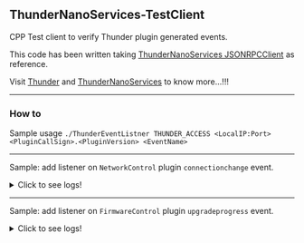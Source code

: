 ## ThunderNanoServices-TestClient  

CPP Test client to verify Thunder plugin generated events.  

This code has been written taking [ThunderNanoServices JSONRPCClient](https://github.com/rdkcentral/ThunderNanoServices/tree/master/examples/JSONRPCClient) as reference.

Visit [Thunder](https://github.com/rdkcentral/Thunder) and [ThunderNanoServices](https://github.com/rdkcentral/ThunderNanoServices) to know more...!!!

---  

### How to  

Sample usage `./ThunderEventListner THUNDER_ACCESS <LocalIP:Port> <PluginCallSign>.<PluginVersion> <EventName>`  

---

Sample: add listener on `NetworkControl` plugin `connectionchange` event.  

<details>
  <summary>Click to see logs!</summary>  
  
  > root@device:# ./ThunderEventListner THUNDER_ACCESS 127.0.0.1:80 NetworkControl connectionchange  
  > SetEnvironment is using :THUNDER_ACCESS  
  > Connect to server using :127.0.0.1:80  
  > Plugin callsign is :NetworkControl  
  > Plugin event listening to is :connectionchange  
  >      L1 [8014]: "Message: {"id":1,"method":"NetworkControl.register","params":{ "event": "connectionchange", "id": ""}} send"  
  > [2020-05-26 15:20:16.823] Subscribed to event connectionchange with onEventHandler callback  
  > Waiting for event...  
  > Press '0' to exit.  
  > [  130.513994@2] eth0: Link is Down  
  > [WPEFW-JSONRPCEvt][2020-05-26 15:20:26.232] : "{\"name\":\"eth0\",\"address\":\"\",\"status\":\"updated\"}"  
  > [  136.658030@2] eth0: Link is Up - 100Mbps/Full - flow control rx/tx  
  > [WPEFW-JSONRPCEvt][2020-05-26 15:20:32.369] : "{\"name\":\"eth0\",\"address\":\"\",\"status\":\"updated\"}"  
  > [WPEFW-JSONRPCEvt][2020-05-26 15:20:32.882] : "{\"name\":\"eth0\",\"address\":\"192.168.1.102\",\"status\":\"connected\"}"  
  > [  148.945993@2] eth0: Link is Down  
  > [WPEFW-JSONRPCEvt][2020-05-26 15:20:44.664] : "{\"name\":\"eth0\",\"address\":\"\",\"status\":\"updated\"}"  
  > [  152.018034@2] eth0: Link is Up - 100Mbps/Full - flow control rx/tx  
  > [WPEFW-JSONRPCEvt][2020-05-26 15:20:47.729] : "{\"name\":\"eth0\",\"address\":\"\",\"status\":\"updated\"}"  
  > [WPEFW-JSONRPCEvt][2020-05-26 15:20:47.831] : "{\"name\":\"eth0\",\"address\":\"192.168.1.102\",\"status\":\"connectionfailed\"}"  
  > [WPEFW-JSONRPCEvt][2020-05-26 15:20:48.783] : "{\"name\":\"eth0\",\"address\":\"192.168.1.104\",\"status\":\"connected\"}"  
  > 0    
  >      L1 [11307]: "Message: {"id":2,"method":"NetworkControl.unregister","params":{ "event": "connectionchange", "id": ""}} send"    
  > [WPEFW-JSONRPCEvt][2020-05-26 15:21:53.128] Unsubscribed from event connectionchange  
</details>  

---

Sample: add listener on `FirmwareControl` plugin `upgradeprogress` event.  

<details>
  <summary>Click to see logs!</summary>  
  
> root@device:# ./ThunderEventListner THUNDER_ACCESS 127.0.0.1:80 FirmwareControl upgradeprogress  
> SetEnvironment is using :THUNDER_ACCESS  
> Connect to server using :127.0.0.1:80  
> Plugin callsign is :FirmwareControl  
> Plugin event listening to is :upgradeprogress  
>   L1 [11195]: "Message: {"id":1,"method":"FirmwareControl.register","params":{ "event": "upgradeprogress", "id": ""}} send"  
> [2020-05-26 14:37:13.65] Subscribed to event upgradeprogress with onEventHandler callback  
> Waiting for event...  
> Press '0' to exit.  
> [WPEFW-JSONRPCEvt][2020-05-26 14:38:20.147] : "{\"status\":\"downloadstarted\",\"error\":\"unkown\",\"percentage\":0}" 
> [WPEFW-JSONRPCEvt][2020-05-26 14:55:30.934] : "{\"status\":\"downloadcompleted\",\"error\":\"none\",\"percentage\":0}"  
> [WPEFW-JSONRPCEvt][2020-05-26 14:55:34.930] : "{\"status\":\"installstarted\",\"error\":\"none\",\"percentage\":70}"  
> [WPEFW-JSONRPCEvt][2020-05-26 14:57:34.938] : "{\"status\":\"installstarted\",\"error\":\"none\",\"percentage\":70}"  
> [WPEFW-JSONRPCEvt][2020-05-26 14:57:35.116] : "{\"status\":\"upgradecompleted\",\"error\":\"none\",\"percentage\":100}"  
</details>  
